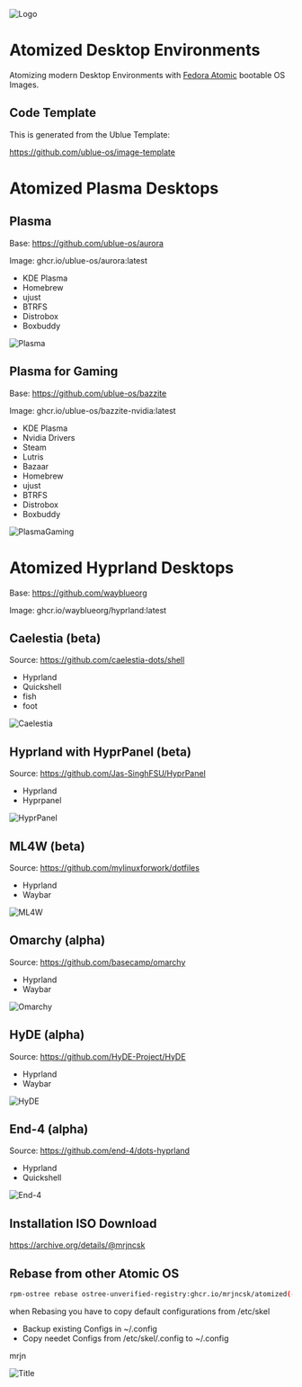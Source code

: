 ![Logo](Images/Logo.png)

# Atomized Desktop Environments

Atomizing modern Desktop Environments with [Fedora Atomic](https://fedoraproject.org/atomic-desktops) bootable OS Images.



## Code Template

This is generated from the Ublue Template:

https://github.com/ublue-os/image-template



# Atomized Plasma Desktops

## Plasma

Base: https://github.com/ublue-os/aurora

Image: ghcr.io/ublue-os/aurora:latest

- KDE Plasma
- Homebrew
- ujust
- BTRFS
- Distrobox
- Boxbuddy

![Plasma](Images/Plasma.png)



## Plasma for Gaming

Base: https://github.com/ublue-os/bazzite

Image: ghcr.io/ublue-os/bazzite-nvidia:latest

- KDE Plasma
- Nvidia Drivers
- Steam
- Lutris
- Bazaar
- Homebrew
- ujust
- BTRFS
- Distrobox
- Boxbuddy

![PlasmaGaming](Images/PlasmaGaming.png)



# Atomized Hyprland Desktops

Base: https://github.com/wayblueorg

Image: ghcr.io/wayblueorg/hyprland:latest



## Caelestia (beta)

Source: https://github.com/caelestia-dots/shell

- Hyprland
- Quickshell
- fish
- foot

![Caelestia](Images/Caelestia.png)



## Hyprland with HyprPanel (beta)

Source: https://github.com/Jas-SinghFSU/HyprPanel

- Hyprland
- Hyprpanel

![HyprPanel](Images/HyprPanel.png)



## ML4W (beta)

Source: https://github.com/mylinuxforwork/dotfiles

- Hyprland
- Waybar

![ML4W](Images/ML4W.png)



## Omarchy (alpha)

Source: https://github.com/basecamp/omarchy

- Hyprland
- Waybar

![Omarchy](Images/Omarchy.png)



## HyDE (alpha)

Source: https://github.com/HyDE-Project/HyDE

- Hyprland
- Waybar

![HyDE](Images/HyDE.png)



## End-4 (alpha)

Source: https://github.com/end-4/dots-hyprland

- Hyprland
- Quickshell

![End-4](Images/End-4.png)



## Installation ISO Download

https://archive.org/details/@mrjncsk



## Rebase from other Atomic OS

```bash
rpm-ostree rebase ostree-unverified-registry:ghcr.io/mrjncsk/atomized(-desktop)(-nvidia)
```

when Rebasing you have to copy default configurations from /etc/skel
- Backup existing Configs in ~/.config
- Copy needet Configs from /etc/skel/.config to ~/.config



mrjn



![Title](Images/Title.png)
